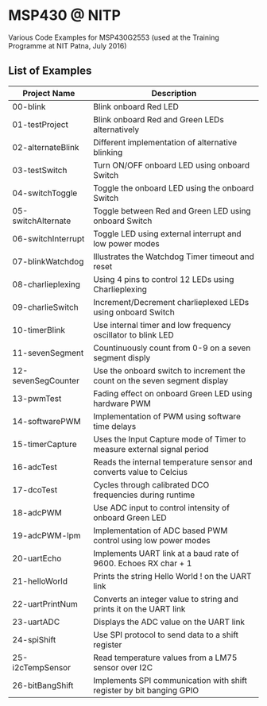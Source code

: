 # MSP430 @ NITP
Various Code Examples for MSP430G2553 (used at the Training Programme at NIT Patna, July 2016)

## List of Examples
| Project Name          | Description   |
| ----------------------|---------------|
| 00-blink              | Blink onboard Red LED
| 01-testProject        | Blink onboard Red and Green LEDs alternatively
| 02-alternateBlink     | Different implementation of alternative blinking
| 03-testSwitch         | Turn ON/OFF onboard LED using onboard Switch
| 04-switchToggle       | Toggle the onboard LED using the onboard Switch
| 05-switchAlternate    | Toggle between Red and Green LED using onboard Switch
| 06-switchInterrupt    | Toggle LED using external interrupt and low power modes 
| 07-blinkWatchdog      | Illustrates the Watchdog Timer timeout and reset 
| 08-charlieplexing     | Using 4 pins to control 12 LEDs using Charlieplexing
| 09-charlieSwitch      | Increment/Decrement charlieplexed LEDs using onboard Switch
| 10-timerBlink         | Use internal timer and low frequency oscillator to blink LED
| 11-sevenSegment       | Countinuously count from 0-9 on a seven segment disply
| 12-sevenSegCounter    | Use the onboard switch to increment the count on the seven segment display
| 13-pwmTest            | Fading effect on onboard Green LED using hardware PWM
| 14-softwarePWM        | Implementation of PWM using software time delays
| 15-timerCapture		| Uses the Input Capture mode of Timer to measure external signal period
| 16-adcTest			| Reads the internal temperature sensor and converts value to Celcius
| 17-dcoTest			| Cycles through calibrated DCO frequencies during runtime
| 18-adcPWM				| Use ADC input to control intensity of onboard Green LED
| 19-adcPWM-lpm			| Implementation of ADC based PWM control using low power modes
| 20-uartEcho			| Implements UART link at a baud rate of 9600. Echoes RX char + 1
| 21-helloWorld			| Prints the string Hello World ! on the UART link
| 22-uartPrintNum		| Converts an integer value to string and prints it on the UART link
| 23-uartADC			| Displays the ADC value on the UART link
| 24-spiShift			| Use SPI protocol to send data to a shift register
| 25-i2cTempSensor		| Read temperature values from a LM75 sensor over I2C
| 26-bitBangShift		| Implements SPI communication with shift register by bit banging GPIO
